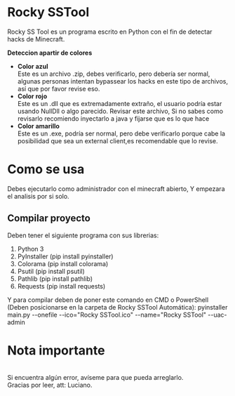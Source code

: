 # Rocky SSTool

Rocky SS Tool es un programa escrito en Python con el fin de detectar hacks de Minecraft. <br>

**Deteccion apartir de colores** <br>
*  **Color azul**<br>
Este es un archivo .zip, debes verificarlo, pero debería ser normal, algunas personas intentan bypassear los hacks en este tipo de archivos, así que por favor revise eso.
*  **Color rojo**<br>
Este es un .dll que es extremadamente extraño, el usuario podría estar usando NullDll o algo parecido. Revisar este archivo, Si no sabes como revisarlo recomiendo inyectarlo a java y fijarse que es lo que hace <br>
*  **Color amarillo** <br>
Este es un .exe, podría ser normal, pero debe verificarlo porque cabe la posibilidad que sea un external client,es recomendable que lo revise.

# Como se usa
Debes ejecutarlo como administrador con el minecraft abierto, Y empezara el analisis por si solo.

## Compilar proyecto

Deben tener el siguiente programa con sus librerias:

1. Python 3
2. PyInstaller (pip install pyinstaller)
3. Colorama (pip install colorama)
4. Psutil (pip install psutil)
5. Pathlib (pip install pathlib)
6. Requests (pip install requests)

Y para compilar deben de poner este comando en CMD o PowerShell (Deben posicionarse en la carpeta de Rocky SSTool Automática):
pyinstaller main.py --onefile --ico="Rocky SSTool.ico" --name="Rocky SSTool" --uac-admin


# Nota importante
<br>
Si encuentra algún error, avíseme para que pueda arreglarlo. <br>
Gracias por leer, att: Luciano.
